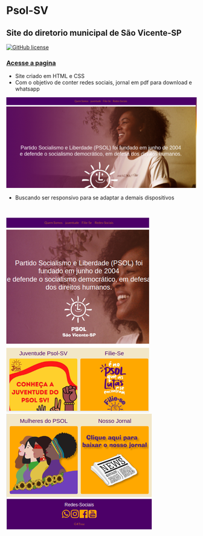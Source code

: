 # Psol-SV
## Site do diretorio municipal de São Vicente-SP 
[![GitHub license](https://img.shields.io/github/license/lucasdias87/Psol-SV?style=for-the-badge)](https://github.com/lucasdias87/Psol-SV/blob/main/LICENSE)
### [Acesse a pagina](https://psol-sv.netlify.app)

- Site criado em HTML e CSS 
- Com o objetivo de conter redes sociais, jornal em pdf para download e whatsapp 

![alt text](https://github.com/lucasdias87/Psol-SV/blob/main/img/tela1desk.png)

- Buscando ser responsivo para se adaptar a demais dispositivos
<br>

![alt text](https://github.com/lucasdias87/Psol-SV/blob/main/img/tela1responsive.png)
<br>
![alt text](https://github.com/lucasdias87/Psol-SV/blob/main/img/TELA2%20responsiva.png)
